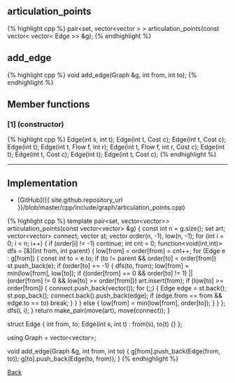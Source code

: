 ## articulation_points

{% highlight cpp %}
pair<set<int>, vector<vector<Edge> > > articulation_points(const vector< vector< Edge >> &g);
{% endhighlight %}

## add_edge

{% highlight cpp %}
void add_edge(Graph &g, int from, int to);
{% endhighlight %}

## Member functions

### [1] (constructor)
{% highlight cpp %}
Edge(int s, int t);
Edge(int t, Cost c);
Edge(int t, Cost c);
Edge(int t);
Edge(int t, Flow f, int r);
Edge(int t, Flow f, int r, Cost c);
Edge(int t);
Edge(int t, Cost c);
Edge(int t);
Edge(int t, Cost c);
{% endhighlight %}


---------------------------------------

## Implementation

- [GitHub]({{ site.github.repository_url }}/blob/master/cpp/include/graph/articulation_points.cpp)

{% highlight cpp %}
template <typename Edge>
pair<set<int>, vector<vector<Edge>>> articulation_points(const vector<vector<Edge>> &g) {
  const int n = g.size();
  set<int> art;
  vector<vector<Edge>> connect;
  vector<Edge> st;
  vector<int> order(n, -1), low(n, -1);
  for (int i = 0; i < n; i++) {
    if (order[i] != -1) continue;
    int cnt = 0;
    function<void(int,int)> dfs = [&](int from, int parent) {
      low[from] = order[from] = cnt++;
      for (Edge e : g[from]) {
        const int to = e.to;
        if (to != parent && order[to] < order[from]) st.push_back(e);
        if (order[to] == -1) {
          dfs(to, from);
          low[from] = min(low[from], low[to]);
          if ((order[from] == 0 && order[to] != 1) ||
              (order[from] != 0 && low[to] >= order[from])) art.insert(from);
          if (low[to] >= order[from]) {
            connect.push_back(vector<Edge>());
            for (;;) {
              Edge edge = st.back();
              st.pop_back();
              connect.back().push_back(edge);
              if (edge.from == from && edge.to == to) break;
            }
          }
        }
        else {
          low[from] = min(low[from], order[to]);
        }
      }
    };
    dfs(i, i);
  }
  return make_pair(move(art), move(connect));
}

struct Edge {
  int from, to;
  Edge(int s, int t) : from(s), to(t) {}
};

using Graph = vector<vector<Edge>>;

void add_edge(Graph &g, int from, int to) {
  g[from].push_back(Edge(from, to));
  g[to].push_back(Edge(to, from));
}
{% endhighlight %}

[Back](../..)
